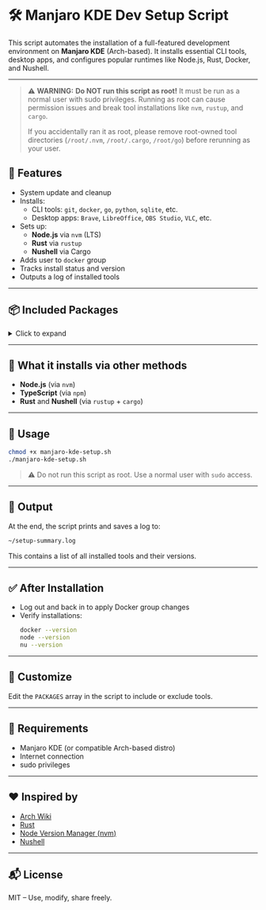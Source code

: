 # 🛠️ Manjaro KDE Dev Setup Script

This script automates the installation of a full-featured development environment on **Manjaro KDE** (Arch-based). It installs essential CLI tools, desktop apps, and configures popular runtimes like Node.js, Rust, Docker, and Nushell.

---

> ⚠️ **WARNING:**
> **Do NOT run this script as root!**
> It must be run as a normal user with sudo privileges.
> Running as root can cause permission issues and break tool installations like `nvm`, `rustup`, and `cargo`.
>
> If you accidentally ran it as root, please remove root-owned tool directories (`/root/.nvm`, `/root/.cargo`, `/root/go`) before rerunning as your user.

## 🚀 Features

- System update and cleanup
- Installs:
  - CLI tools: `git`, `docker`, `go`, `python`, `sqlite`, etc.
  - Desktop apps: `Brave`, `LibreOffice`, `OBS Studio`, `VLC`, etc.
- Sets up:
  - **Node.js** via `nvm` (LTS)
  - **Rust** via `rustup`
  - **Nushell** via Cargo
- Adds user to `docker` group
- Tracks install status and version
- Outputs a log of installed tools

---

## 📦 Included Packages

<details>
<summary>Click to expand</summary>

- `base-devel`, `git`, `go`, `python`, `pip`, `virtualenv`, `build`
- `sqlite`, `postgresql`, `redis`
- `docker`, `docker-compose`
- `brave`, `libreoffice`, `vlc`, `obs-studio`, `thunderbird`, `qbittorrent`
- `kde-partitionmanager`

</details>

---

## 🧪 What it installs via other methods

- **Node.js** (via `nvm`)
- **TypeScript** (via `npm`)
- **Rust** and **Nushell** (via `rustup` + `cargo`)

---

## 📄 Usage

```bash
chmod +x manjaro-kde-setup.sh
./manjaro-kde-setup.sh
```

> ⚠️ Do not run this script as root. Use a normal user with `sudo` access.

---

## 📝 Output

At the end, the script prints and saves a log to:

```bash
~/setup-summary.log
```

This contains a list of all installed tools and their versions.

---

## ✅ After Installation

- Log out and back in to apply Docker group changes
- Verify installations:
  ```bash
  docker --version
  node --version
  nu --version
  ```

---

## 🔧 Customize

Edit the `PACKAGES` array in the script to include or exclude tools.

---

## 🐧 Requirements

- Manjaro KDE (or compatible Arch-based distro)
- Internet connection
- sudo privileges

---

## ❤️ Inspired by

- [Arch Wiki](https://wiki.archlinux.org/)
- [Rust](https://www.rust-lang.org/)
- [Node Version Manager (nvm)](https://github.com/nvm-sh/nvm)
- [Nushell](https://www.nushell.sh/)

---

## 📬 License

MIT – Use, modify, share freely.
